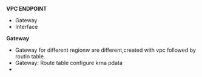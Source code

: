 **VPC ENDPOINT**

- Gateway
- Interface

**Gateway**

- Gateway for different regionw are different,created with vpc followed by routin table.
- Gateway: Route table configure krna pdata
- 
